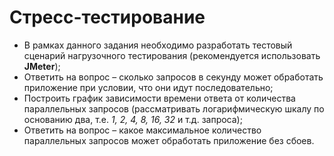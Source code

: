 # Стресс-тестирование
* В рамках данного задания необходимо разработать тестовый сценарий нагрузочного тестирования (рекомендуется использовать **JMeter**);
* Ответить на вопрос – сколько запросов в секунду может обработать приложение при условии, что они идут последовательно;
* Построить график зависимости времени ответа от количества параллельных запросов (рассматривать логарифмическую шкалу по основанию два, т.е. *1, 2, 4, 8, 16, 32* и т.д. запроса);
* Ответить на вопрос – какое максимальное количество параллельных запросов может обработать приложение без сбоев.
